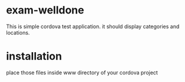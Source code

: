 # exam-welldone
This is simple cordova test application.
it should display categories and locations.
# installation
place those files inside www directory of your cordova project
